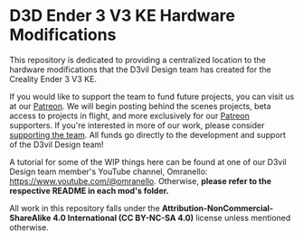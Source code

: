 # D3D Ender 3 V3 KE Hardware Modifications

This repository is dedicated to providing a centralized location to the hardware modifications that the D3vil Design team has created for the Creality Ender 3 V3 KE.

If you would like to support the team to fund future projects, you can visit us at our [Patreon](https://www.patreon.com/D3vilDesign). We will begin posting behind the scenes projects, beta access to projects in flight, and more exclusively for our [Patreon](https://www.patreon.com/D3vilDesign) supporters. If you're interested in more of our work, please consider [supporting the team](https://www.patreon.com/D3vilDesign). All funds go directly to the development and support of the D3vil Design team!

A tutorial for some of the WIP things here can be found at one of our D3vil Design team member's YouTube channel, Omranello: https://www.youtube.com/@omranello. Otherwise, **please refer to the respective README in each mod's folder.**

All work in this repository falls under the **Attribution-NonCommercial-ShareAlike 4.0 International (CC BY-NC-SA 4.0)** license unless mentioned otherwise.
